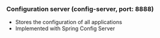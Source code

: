 ### Configuration server (config-server, port: 8888)
* Stores the configuration of all applications
* Implemented with Spring Config Server